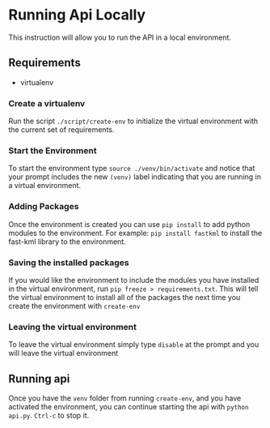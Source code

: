 Running Api Locally
===================

This instruction will allow you to run the API in a local environment.

Requirements
------------

* virtualenv

### Create a virtualenv
Run the script `./script/create-env` to initialize the virtual environment
with the current set of requirements.

### Start the Environment
To start the environment type `source ./venv/bin/activate` and notice that
your prompt includes the new `(venv)` label indicating that you are running
in a virtual environment. 

### Adding Packages
Once the environment is created you can use `pip install` to add python
modules to the environment. For example: `pip install fastkml` to install
the fast-kml library to the environment.

### Saving the installed packages
If you would like the environment to include the modules you have installed
in the virtual environment, run `pip freeze > requirements.txt`. This will
tell the virtual environment to install all of the packages the next time you
create the environment with `create-env`

### Leaving the virtual environment
To leave the virtual environment simply type `disable` at the prompt and you
will leave the virtual environment

## Running api
Once you have the `venv` folder from running `create-env`, and you have activated
the environment, you can continue starting the api with `python api.py`. `Ctrl-c`
to stop it.
